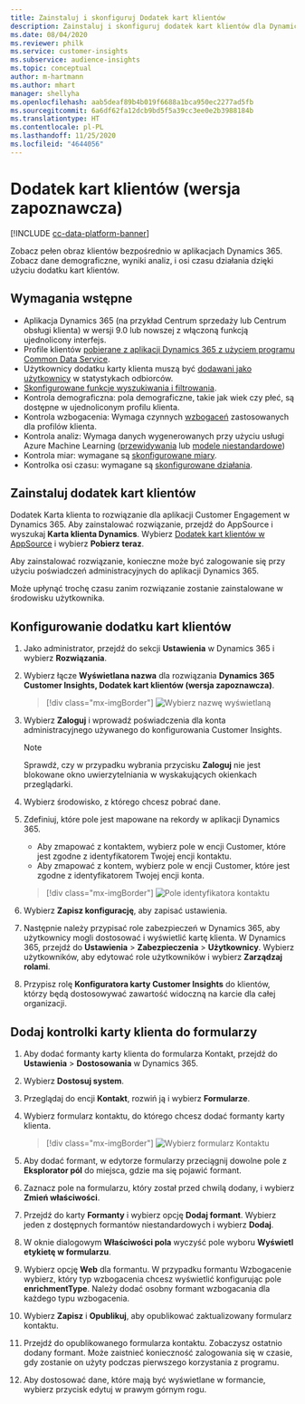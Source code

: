 ```yaml
---
title: Zainstaluj i skonfiguruj Dodatek kart klientów
description: Zainstaluj i skonfiguruj dodatek kart klientów dla Dynamics 365 Customer Insights.
ms.date: 08/04/2020
ms.reviewer: philk
ms.service: customer-insights
ms.subservice: audience-insights
ms.topic: conceptual
author: m-hartmann
ms.author: mhart
manager: shellyha
ms.openlocfilehash: aab5deaf89b4b019f6688a1bca950ec2277ad5fb
ms.sourcegitcommit: 6a6df62fa12dcb9bd5f5a39cc3ee0e2b3988184b
ms.translationtype: HT
ms.contentlocale: pl-PL
ms.lasthandoff: 11/25/2020
ms.locfileid: "4644056"
---
```

# <a name="customer-card-add-in-preview"></a>Dodatek kart klientów (wersja zapoznawcza)

[!INCLUDE [cc-data-platform-banner](../includes/cc-data-platform-banner.md)]

Zobacz pełen obraz klientów bezpośrednio w aplikacjach Dynamics 365. Zobacz dane demograficzne, wyniki analiz, i osi czasu działania dzięki użyciu dodatku kart klientów.

## <a name="prerequisites"></a>Wymagania wstępne

- Aplikacja Dynamics 365 (na przykład Centrum sprzedaży lub Centrum obsługi klienta) w wersji 9.0 lub nowszej z włączoną funkcją ujednolicony interfejs.
- Profile klientów [pobierane z aplikacji Dynamics 365 z użyciem programu Common Data Service](connect-power-query.md).
- Użytkownicy dodatku karty klienta muszą być [dodawani jako użytkownicy](permissions.md) w statystykach odbiorców.
- [Skonfigurowane funkcje wyszukiwania i filtrowania](search-filter-index.md).
- Kontrola demograficzna: pola demograficzne, takie jak wiek czy płeć, są dostępne w ujednoliconym profilu klienta.
- Kontrola wzbogacenia: Wymaga czynnych [wzbogaceń](enrichment-hub.md) zastosowanych dla profilów klienta.
- Kontrola analiz: Wymaga danych wygenerowanych przy użyciu usługi Azure Machine Learning ([przewidywania](predictions.md) lub [modele niestandardowe](custom-models.md))
- Kontrola miar: wymagane są [skonfigurowane miary](measures.md).
- Kontrolka osi czasu: wymagane są [skonfigurowane działania](activities.md).

## <a name="install-the-customer-card-add-in"></a>Zainstaluj dodatek kart klientów

Dodatek Karta klienta to rozwiązanie dla aplikacji Customer Engagement w Dynamics 365. Aby zainstalować rozwiązanie, przejdź do AppSource i wyszukaj **Karta klienta Dynamics**. Wybierz [Dodatek kart klientów w AppSource](https://appsource.microsoft.com/product/dynamics-365/mscrm.dynamics_365_customer_insights_customer_card_addin?tab=Overview) i wybierz **Pobierz teraz**.

Aby zainstalować rozwiązanie, konieczne może być zalogowanie się przy użyciu poświadczeń administracyjnych do aplikacji Dynamics 365.

Może upłynąć trochę czasu zanim rozwiązanie zostanie zainstalowane w środowisku użytkownika.

## <a name="configure-the-customer-card-add-in"></a>Konfigurowanie dodatku kart klientów

1. Jako administrator, przejdź do sekcji **Ustawienia** w Dynamics 365 i wybierz **Rozwiązania**.

1. Wybierz łącze **Wyświetlana nazwa** dla rozwiązania **Dynamics 365 Customer Insights, Dodatek kart klientów (wersja zapoznawcza)**.

   > [!div class="mx-imgBorder"]
   > ![Wybierz nazwę wyświetlaną](media/select-display-name.png "Wybierz nazwę wyświetlaną")

1. Wybierz **Zaloguj** i wprowadź poświadczenia dla konta administracyjnego używanego do konfigurowania Customer Insights.

   > [!NOTE]
   > Sprawdź, czy w przypadku wybrania przycisku **Zaloguj** nie jest blokowane okno uwierzytelniania w wyskakujących okienkach przeglądarki.

1. Wybierz środowisko, z którego chcesz pobrać dane.

1. Zdefiniuj, które pole jest mapowane na rekordy w aplikacji Dynamics 365.
   - Aby zmapować z kontaktem, wybierz pole w encji Customer, które jest zgodne z identyfikatorem Twojej encji kontaktu.
   - Aby zmapować z kontem, wybierz pole w encji Customer, które jest zgodne z identyfikatorem Twojej encji konta.

   > [!div class="mx-imgBorder"]
   > ![Pole identyfikatora kontaktu](media/contact-id-field.png "Pole identyfikatora kontaktu")

1. Wybierz **Zapisz konfigurację**, aby zapisać ustawienia.

1. Następnie należy przypisać role zabezpieczeń w Dynamics 365, aby użytkownicy mogli dostosować i wyświetlić kartę klienta. W Dynamics 365, przejdź do **Ustawienia** > **Zabezpieczenia** > **Użytkownicy**. Wybierz użytkowników, aby edytować role użytkowników i wybierz **Zarządzaj rolami**.

1. Przypisz rolę **Konfiguratora karty Customer Insights** do klientów, którzy będą dostosowywać zawartość widoczną na karcie dla całej organizacji.

## <a name="add-customer-card-controls-to-forms"></a>Dodaj kontrolki karty klienta do formularzy
  
1. Aby dodać formanty karty klienta do formularza Kontakt, przejdź do **Ustawienia** > **Dostosowania** w Dynamics 365.

1. Wybierz **Dostosuj system**.

1. Przeglądaj do encji **Kontakt**, rozwiń ją i wybierz **Formularze**.

1. Wybierz formularz kontaktu, do którego chcesz dodać formanty karty klienta.

    > [!div class="mx-imgBorder"]
    > ![Wybierz formularz Kontaktu](media/contact-active-forms.png "Wybierz formularz Kontaktu")

1. Aby dodać formant, w edytorze formularzy przeciągnij dowolne pole z **Eksplorator pól** do miejsca, gdzie ma się pojawić formant.

1. Zaznacz pole na formularzu, który został przed chwilą dodany, i wybierz **Zmień właściwości**.

1. Przejdź do karty **Formanty** i wybierz opcję **Dodaj formant**. Wybierz jeden z dostępnych formantów niestandardowych i wybierz **Dodaj**.

1. W oknie dialogowym **Właściwości pola** wyczyść pole wyboru **Wyświetl etykietę w formularzu**.

1. Wybierz opcję **Web** dla formantu. W przypadku formantu Wzbogacenie wybierz, który typ wzbogacenia chcesz wyświetlić konfigurując pole **enrichmentType**. Należy dodać osobny formant wzbogacania dla każdego typu wzbogacenia.

1. Wybierz **Zapisz** i **Opublikuj**, aby opublikować zaktualizowany formularz kontaktu.

1. Przejdź do opublikowanego formularza kontaktu. Zobaczysz ostatnio dodany formant. Może zaistnieć konieczność zalogowania się w czasie, gdy zostanie on użyty podczas pierwszego korzystania z programu.

1. Aby dostosować dane, które mają być wyświetlane w formancie, wybierz przycisk edytuj w prawym górnym rogu.
